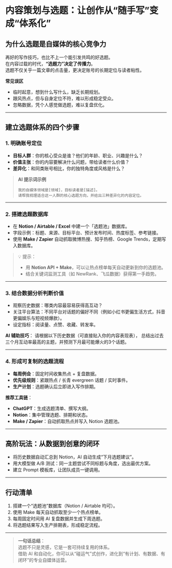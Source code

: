 # 内容策划与选题：让创作从“随手写”变成“体系化”

## 为什么选题是自媒体的核心竞争力
再好的写作技巧，也比不上一个能引发共鸣的好选题。  
在内容过载的时代，**“选题力”决定了传播力**。  
选题不仅关乎一篇文章的点击量，更决定账号的长期定位与读者粘性。

**常见误区**
- 临时起意，想到什么写什么，缺乏长期规划。
- 跟风热点，但与自身定位不符，难以形成稳定受众。
- 忽略数据，凭个人感觉做选题，难以复盘优化。

---

## 建立选题体系的四个步骤

### 1. 明确账号定位
- **目标人群**：你的核心受众是谁？他们的年龄、职业、兴趣是什么？
- **价值主张**：你的内容要解决什么问题，带给读者什么价值？
- **差异化**：和同类账号相比，你的独特角度或风格是什么？

> **AI 提示词示例**
> ```
> 我的自媒体领域是[领域]，目标读者是[描述]。
> 请帮我梳理适合这一人群的核心选题方向，并给出三种差异化的内容定位。
> ```

---

### 2. 搭建选题数据库
- 在 **Notion / Airtable / Excel** 中建一个「选题池」数据库。
- 字段示例：标题、来源、目标平台、预计发布时间、热度标签、参考链接。
- 使用 **Make / Zapier** 自动抓取微博热搜、知乎热榜、Google Trends，定期写入数据库。

> 💡 提示：  
> - 用 **Notion API + Make**，可以让热点榜单每天自动更新到你的选题池。  
> - 结合关键词监测工具（如 NewRank、飞瓜数据）获得第一手趋势。

---

### 3. 结合数据分析判断价值
- 观察历史数据：哪类内容最容易获得高互动？
- 关注平台算法：不同平台对话题的偏好不同（例如小红书更偏生活方式，抖音更偏娱乐与短视频爆款）。
- 设定指标：阅读量、点赞、收藏、转发率。

**AI 辅助技巧**：
请根据以下历史数据（可直接贴入你的内容表现表），
总结出过去三个月互动率最高的主题，并预测下月最可能爆火的3个话题。

---

### 4. 形成可复制的选题流程
- **每周例会**：固定时间收集热点 + 复盘数据。
- **优先级规则**：紧跟热点 / 长青 evergreen 话题 / 实时事件。
- **生产计划**：选题确认后立即进入写作排期。

**推荐工具链**：
- **ChatGPT**：生成选题清单、撰写大纲。
- **Notion**：集中管理选题、排期和状态。
- **Make / Zapier**：自动抓取热点并写入 Notion 选题池。

---

## 高阶玩法：从数据到创意的闭环
- 将历史数据自动汇总到 Notion，AI 自动生成“下月选题建议”。
- 用大模型做 A/B 测试：同一主题尝试不同标题与角度，选出最优方案。
- 建立 Prompt 模板库，让团队成员一键调用。

---

## 行动清单
1. 搭建一个“选题池”数据库（Notion / Airtable 均可）。
2. 使用 Make 每天自动抓取至少一个热点榜单。
3. 每周固定时间用 AI 复盘数据并生成下周选题。
4. 将选题结果写入生产排期表，形成稳定流程。

---

> **一句话总结**：  
> 选题不只是灵感，它是一套可持续复用的体系。  
> 借助 AI 和自动化，你可以从“碰运气”式创作，进化到“有计划、有数据、有闭环”的专业自媒体运营。
